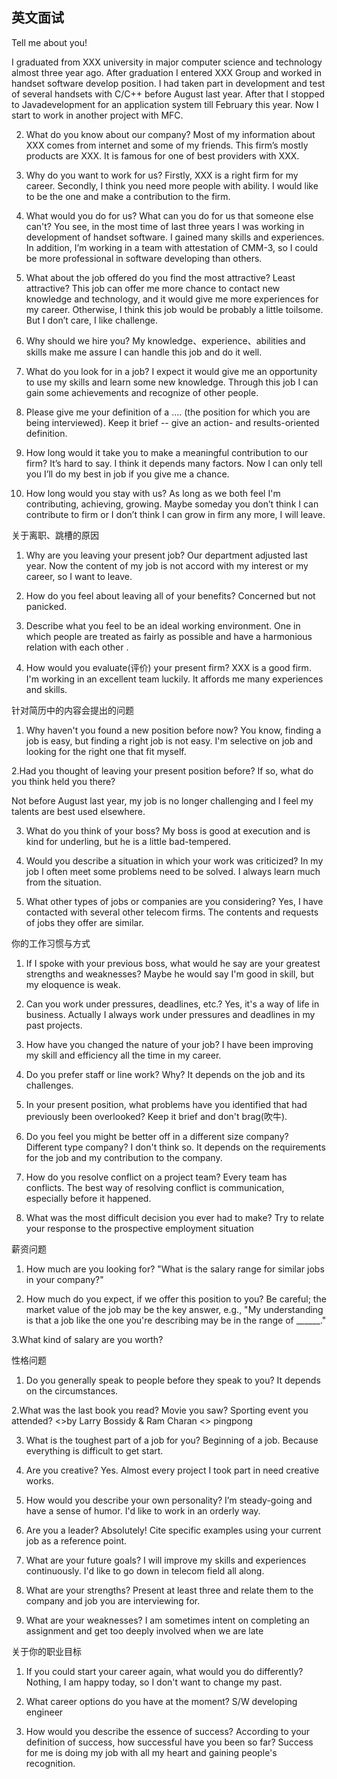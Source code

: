 ## 英文面试
Tell me about you! 

I graduated from XXX university in major computer science and technology almost three year ago. After graduation I entered XXX Group and worked in handset software develop position. I had taken part in development and test of several handsets with C/C++ before August last year. After that I stopped to Javadevelopment for an application system till February this year. Now I start to work in another project with MFC. 

2. What do you know about our company? 
Most of my information about XXX comes from internet and some of my friends. This firm’s mostly products are XXX. It is famous for one of best providers with XXX. 



3. Why do you want to work for us? 
Firstly, XXX is a right firm for my career. Secondly, I think you need more people with ability. I would like to be the one and make a contribution to the firm.



4. What would you do for us? What can you do for us that someone else can't? 
You see, in the most time of last three years I was working in development of handset software. I gained many skills and experiences. In addition, I’m working in a team with attestation of CMM-3, so I could be more professional in software developing than others.



5. What about the job offered do you find the most attractive? Least attractive? 
This job can offer me more chance to contact new knowledge and technology, and it would give me more experiences for my career. Otherwise, I think this job would be probably a little toilsome. But I don’t care, I like challenge.



6. Why should we hire you? 
My knowledge、experience、abilities and skills make me assure I can handle this job and do it well.



7. What do you look for in a job? 
I expect it would give me an opportunity to use my skills and learn some new knowledge. Through this job I can gain some achievements and recognize of other people.



8. Please give me your definition of a .... (the position for which you are being interviewed). 
Keep it brief -- give an action- and results-oriented definition. 



9. How long would it take you to make a meaningful contribution to our firm? 
It’s hard to say. I think it depends many factors. Now I can only tell you I’ll do my best in job if you give me a chance.



10. How long would you stay with us? 
As long as we both feel I'm contributing, achieving, growing. Maybe someday you don’t think I can contribute to firm or I don’t think I can grow in firm any more, I will leave.



关于离职、跳槽的原因
1. Why are you leaving your present job? 
Our department adjusted last year. Now the content of my job is not accord with my interest or my career, so I want to leave.



2. How do you feel about leaving all of your benefits? 
Concerned but not panicked.



3. Describe what you feel to be an ideal working environment. 
One in which people are treated as fairly as possible and have a harmonious relation with each other .



4. How would you evaluate(评价) your present firm? 
XXX is a good firm. I'm working in an excellent team luckily. It affords me many experiences and skills.



针对简历中的内容会提出的问题
1. Why haven't you found a new position before now? 
You know, finding a job is easy, but finding a right job is not easy. I'm selective on job and looking for the right one that fit myself.



2.Had you thought of leaving your present position before? If so, what do you think held you there? 

Not before August last year, my job is no longer challenging and I feel my talents are best used elsewhere. 



3. What do you think of your boss? 
My boss is good at execution and is kind for underling, but he is a little bad-tempered. 



4. Would you describe a situation in which your work was criticized? 
In my job I often meet some problems need to be solved. I always learn much from the situation.



5. What other types of jobs or companies are you considering? 
Yes, I have contacted with several other telecom firms. The contents and requests of jobs they offer are similar.



你的工作习惯与方式
1. If I spoke with your previous boss, what would he say are your greatest strengths and weaknesses? 
Maybe he would say I'm good in skill, but my eloquence is weak. 



2. Can you work under pressures, deadlines, etc.? 
Yes, it's a way of life in business. Actually I always work under pressures and deadlines in my past projects.



3. How have you changed the nature of your job? 
I have been improving my skill and efficiency all the time in my career.



4. Do you prefer staff or line work? Why? 
It depends on the job and its challenges. 



5. In your present position, what problems have you identified that had previously been overlooked? 
Keep it brief and don't brag(吹牛). 



6. Do you feel you might be better off in a different size company? Different type company? 
I don't think so. It depends on the requirements for the job and my contribution to the company.



7. How do you resolve conflict on a project team? 
Every team has conflicts. The best way of resolving conflict is communication, especially before it happened. 



8. What was the most difficult decision you ever had to make? 
Try to relate your response to the prospective employment situation 



薪资问题
1. How much are you looking for? 
"What is the salary range for similar jobs in your company?"



2. How much do you expect, if we offer this position to you? 
Be careful; the market value of the job may be the key answer, e.g., "My understanding is that a job like the one you're describing may be in the range of ______." 



3.What kind of salary are you worth? 



性格问题
1. Do you generally speak to people before they speak to you? 
It depends on the circumstances. 



2.What was the last book you read? Movie you saw? Sporting event you attended? 
<>by Larry Bossidy & Ram Charan <> pingpong



3. What is the toughest part of a job for you? 
Beginning of a job. Because everything is difficult to get start.



4. Are you creative? 
Yes. Almost every project I took part in need creative works.



5. How would you describe your own personality? 
I’m steady-going and have a sense of humor. I'd like to work in an orderly way.



6. Are you a leader? 
Absolutely! Cite specific examples using your current job as a reference point. 



7. What are your future goals? 
I will improve my skills and experiences continuously. I'd like to go down in telecom field all along.



8. What are your strengths? 
Present at least three and relate them to the company and job you are interviewing for. 



9. What are your weaknesses? 
I am sometimes intent on completing an assignment and get too deeply involved when we are late



关于你的职业目标 
1. If you could start your career again, what would you do differently? 
Nothing, I am happy today, so I don't want to change my past. 



2. What career options do you have at the moment? 
S/W developing engineer 



3. How would you describe the essence of success? According to your definition of success, how successful have you been so far? 
Success for me is doing my job with all my heart and gaining people's recognition.
